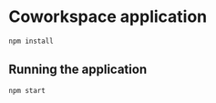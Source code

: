 # Coworkspace application

<!-- Install client dependencies -->

```bash
npm install
```

## Running the application

<!-- Start the manual application -->

```bash
npm start
```
<!-- -->
